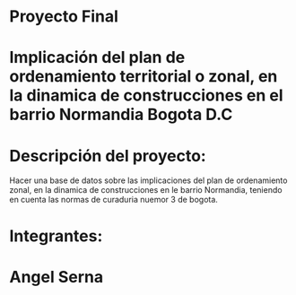 # Proyecto Final 
#  Implicación del plan de ordenamiento territorial o zonal, en la dinamica de construcciones en el barrio Normandia Bogota D.C
# Descripción del proyecto:
Hacer una base de datos sobre  las implicaciones del plan de ordenamiento zonal, en la dinamica de construcciones en le barrio Normandia, teniendo en cuenta las normas de curaduria nuemor 3 de bogota.
# Integrantes:
# Angel Serna
